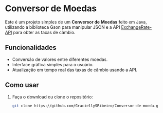 
# Conversor de Moedas

Este é um projeto simples de um **Conversor de Moedas** feito em Java, utilizando a biblioteca Gson para manipular JSON e a API [ExchangeRate-API](https://www.exchangerate-api.com/) para obter as taxas de câmbio.

## Funcionalidades

- Conversão de valores entre diferentes moedas.
- Interface gráfica simples para o usuário.
- Atualização em tempo real das taxas de câmbio usando a API.

## Como usar

1. Faça o download ou clone o repositório:
   ```bash
   git clone https://github.com/GraciellySRibeiro/Conversor-de-moeda.git
